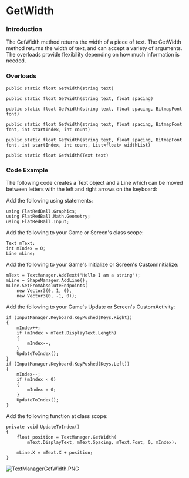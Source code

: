 # GetWidth

### Introduction

The GetWidth method returns the width of a piece of text. The GetWidth method returns the width of text, and can accept a variety of arguments. The overloads provide flexibility depending on how much information is needed.

### Overloads

```
public static float GetWidth(string text)

public static float GetWidth(string text, float spacing)

public static float GetWidth(string text, float spacing, BitmapFont font)

public static float GetWidth(string text, float spacing, BitmapFont font, int startIndex, int count)

public static float GetWidth(string text, float spacing, BitmapFont font, int startIndex, int count, List<float> widthList)

public static float GetWidth(Text text)
```

### Code Example

The following code creates a Text object and a Line which can be moved between letters with the left and right arrows on the keyboard:

Add the following using statements:

```
using FlatRedBall.Graphics;
using FlatRedBall.Math.Geometry;
using FlatRedBall.Input;
```

Add the following to your Game or Screen's class scope:

```
Text mText;
int mIndex = 0;
Line mLine;
```

Add the following to your Game's Initialize or Screen's CustomInitialize:

```
mText = TextManager.AddText("Hello I am a string");
mLine = ShapeManager.AddLine();
mLine.SetFromAbsoluteEndpoints(
    new Vector3(0, 1, 0),
    new Vector3(0, -1, 0));
```

Add the following to your Game's Update or Screen's CustomActivity:

```
if (InputManager.Keyboard.KeyPushed(Keys.Right))
{
    mIndex++;
    if (mIndex > mText.DisplayText.Length)
    {
        mIndex--;
    }
    UpdateToIndex();
}
if (InputManager.Keyboard.KeyPushed(Keys.Left))
{
    mIndex--;
    if (mIndex < 0)
    {
        mIndex = 0;
    }
    UpdateToIndex();
}
```

Add the following function at class scope:

```
private void UpdateToIndex()
{
    float position = TextManager.GetWidth(
        mText.DisplayText, mText.Spacing, mText.Font, 0, mIndex);

    mLine.X = mText.X + position;
}
```

![TextManagerGetWidth.PNG](../../../../.gitbook/assets/migrated\_media-TextManagerGetWidth.PNG)

